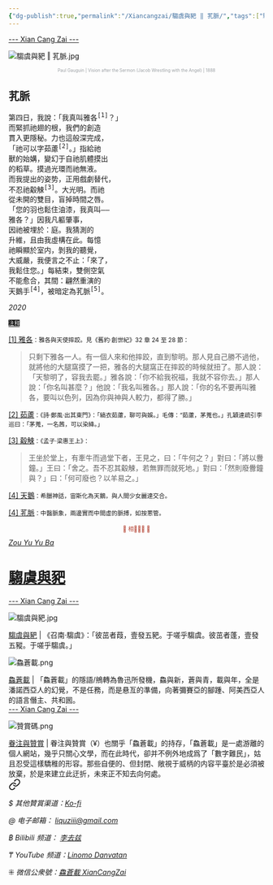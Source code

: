 ```yaml
---
{"dg-publish":true,"permalink":"/Xiancangzai/騶虞與豝 ‖ 芤脈/","tags":["騶虞與豝","李去兹"],"created":"2024-01-29T13:14:10.023+08:00"}
---
```



<div class="splitline"><a href="https://www.xiancangzai.com/">--- Xian Cang Zai ---</a></div>

![騶虞與豝 ‖ 芤脈.jpg](/img/user/%E9%99%84%E4%BB%B6/attachment/%E9%A8%B6%E8%99%9E%E8%88%87%E8%B1%9D%20%E2%80%96%20%E8%8A%A4%E8%84%88.jpg)

<p style="text-align:center;color:#999ea2;font-size:0.6em;">Paul Gauguin | Vision after the Sermon (Jacob Wrestling with the Angel) | 1888</p>

## 芤脈

<pre>
第四日，我說：「我真叫雅各<sup>[1]</sup>？」
而緊抓祂翅的根，我們的創造
貫入更隱秘。力也這般深完成，
「祂可以字茹藘<sup>[2]</sup>。」指給祂
獸的始媾，變幻于自祂肌體摸出
的稻草。摸過光環而祂無液。
而我提出的姿势，正用戲劇替代，
不忍祂觳觫<sup>[3]</sup>。大光明。而祂
從未開的雙目，盲掉時間之唇。
「您的羽也鬆住油漆，我真叫——
雅各？」因我凡軀肇事，
因祂被埋於：庭。我猜測的
升維，且由我虛構在此。每憶
祂瞬顯於室内，剝我的聽覺，
大威嚴，我便言之不止：「來了，
我鬆住您。」每結束，雙側空氣
不能愈合，其間：翩然重演的
天鵝手<sup>[4]</sup>，被暗定為芤脈<sup>[5]</sup>。
</pre>

<cite>2020</cite>

<div class="spacer"></div>

<ins style="font-size:0.8em;background: black;color:white">注释</ins>

<ins>[1] 雅各</ins><small>：雅各與天使摔跤。見《舊約·創世紀》32 章 24 至 28 節：</small>

> 只剩下雅各一人。有一個人來和他摔跤，直到黎明。那人見自己勝不過他，就將他的大腿窩摸了一把，雅各的大腿窩正在摔跤的時候就扭了。那人說：「天黎明了，容我去罷。」雅各說：「你不給我祝福，我就不容你去。」那人說：「你名叫甚麼？」他說：「我名叫雅各。」那人說：「你的名不要再叫雅各，要叫以色列，因為你與神與人較力，都得了勝。」

<ins>[2] 茹藘</ins><small>：《詩·鄭風·出其東門》：「縞衣茹藘，聊可與娛。」毛傳：“茹藘，茅蒐也。」孔穎達疏引李巡曰：「茅蒐，一名茜，可以染絳。」</small>

<ins>[3] 觳觫</ins><small>：《孟子·梁惠王上》：</small>

> 王坐於堂上，有牽牛而過堂下者，王見之，曰：「牛何之？」對曰：「將以釁鐘。」王曰：「舍之。吾不忍其觳觫，若無罪而就死地。」對曰：「然則廢釁鐘與？」曰：「何可廢也？以羊易之。」

<ins>[4] 天鵝</ins><small>：希臘神話，宙斯化為天鵝，與人間少女麗達交合。</small>

<ins>[4] 芤脈</ins><small>：中醫脈象，兩邊實而中間虛的脈搏，如按蔥管。</small>

<div class="spacer"></div>

<p style="text-align:center;color:#B54434;font-size:0.8em;">▮ 相𨳹󾗖􁴆 ▮</p>

<div class="header-container">
    <div class="triangle"></div>
    <div class="collect-media" style="background-image: url('https://www.xiancangzai.com/img/user/%E9%99%84%E4%BB%B6/attachment/%E9%A8%B6%E8%99%9E%E8%88%87%E8%B1%9D.jpg');">
        <a href="https://www.xiancangzai.com/Xiancangzai/%E9%A8%B6%E8%99%9E%E8%88%87%E8%B1%9D/" class="ncard-link"></a>
        <div class="collect-text">
            <a href="https://www.xiancangzai.com/Xiancangzai/%E9%A8%B6%E8%99%9E%E8%88%87%E8%B1%9D/">
                <cite>Zou Yu Yu Ba</cite>
                <h1>騶虞與豝</h1>
            </a>
        </div>
    </div>
</div>


<div class="splitline"><a href="https://www.xiancangzai.com/">--- Xian Cang Zai ---</a></div>

![騶虞與豝.jpg](/img/user/%E9%99%84%E4%BB%B6/attachment/%E9%A8%B6%E8%99%9E%E8%88%87%E8%B1%9D.jpg)

<div class="note"><ins>騶虞與豝</ins> | 《召南·騶虞》：「彼茁者葭，壹發五豝。于嗟乎騶虞。彼茁者蓬，壹發五豵。于嗟乎騶虞。」</div>

![鱻蒼載.png](/img/user/%E9%99%84%E4%BB%B6/%E9%99%84%E4%BB%B62024/%E9%B1%BB%E8%92%BC%E8%BC%89.png)

<div class="note"><ins>鱻蒼載</ins> | 「鱻蒼載」的隱語/鴘轉為魯迅所發機，鱻與新，蒼與青，載與年，全是潘諾西亞人的幻覺，不是任務，而是悬亙的準備，向著彌賽亞的腳踵、阿美西亞人的語言僭主、共和囻。</div>

<div class="splitline"><a href="https://www.xiancangzai.com/">--- Xian Cang Zai ---</a></div>

![贊賞碼.png](/img/user/%E9%99%84%E4%BB%B6/%E9%99%84%E4%BB%B62024/%E8%B4%8A%E8%B3%9E%E7%A2%BC.png)

<div class="note"><ins>眷注與贊賞</ins> | 眷注與贊賞（¥）也關乎「鱻蒼載」的持存，「鱻蒼載」是一處游離的個人網站，幾乎只關心文學，而在此時代，卻并不例外地成爲了「數字難民」，姑且忍受這樣驕稚的形容。那些自便的、但封閉、敞視于威柄的内容平臺於是必須被放棄，於是來建立此迂折，未來正不知去向何處。</div>


<div class="transclusion internal-embed is-loaded"><a class="markdown-embed-link" href="/xiancangzai/link-tree/" aria-label="Open link"><svg xmlns="http://www.w3.org/2000/svg" width="24" height="24" viewBox="0 0 24 24" fill="none" stroke="currentColor" stroke-width="2" stroke-linecap="round" stroke-linejoin="round" class="svg-icon lucide-link"><path d="M10 13a5 5 0 0 0 7.54.54l3-3a5 5 0 0 0-7.07-7.07l-1.72 1.71"></path><path d="M14 11a5 5 0 0 0-7.54-.54l-3 3a5 5 0 0 0 7.07 7.07l1.71-1.71"></path></svg></a><div class="markdown-embed">





<cite>$ 其他贊賞渠道：[Ko-fi](https://ko-fi.com/xiancangzai)</cite>

<cite>@ 电子邮箱： liquziii@gmail.com </cite>

<cite>฿ Bilibili 频道： [李去兹](https://space.bilibili.com/1676863200)</cite>

<cite>₸ YouTube 频道：[Linomo Danvatan](http://www.youtube.com/@LinomoDanvatan) </cite>

<cite>⁜ 微信公衆號：[鱻蒼載 XianCangZai](https://mp.weixin.qq.com/s/yneTMt9zIapGXF9yfuvOkg)</cite>


</div></div>

